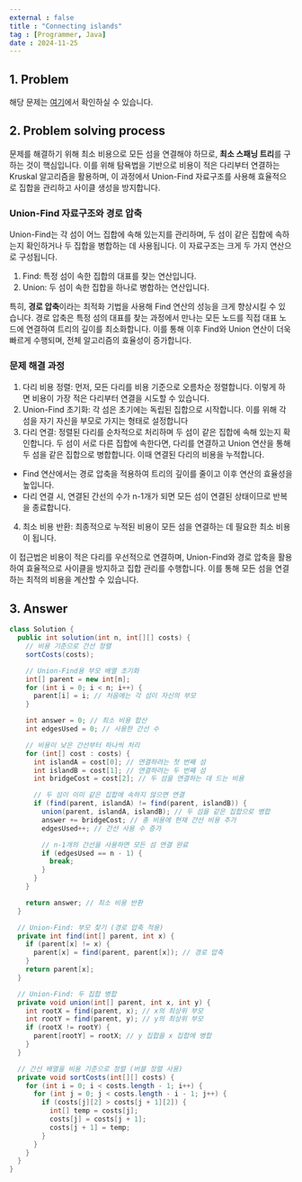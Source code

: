 ```yaml
---
external : false
title : "Connecting islands"
tag : [Programmer, Java]
date : 2024-11-25
---
```


## 1. Problem

해당 문제는 [여기](https://school.programmers.co.kr/learn/courses/30/lessons/42861)에서 확인하실 수 있습니다.

## 2. Problem solving process

문제를 해결하기 위해 최소 비용으로 모든 섬을 연결해야 하므로, **최소 스패닝 트리**를 구하는 것이 핵심입니다. 이를 위해 탐욕법을 기반으로 비용이 적은 다리부터 연결하는 Kruskal 알고리즘을 활용하며, 이 과정에서 Union-Find 자료구조를 사용해 효율적으로 집합을 관리하고 사이클 생성을 방지합니다.

### Union-Find 자료구조와 경로 압축

Union-Find는 각 섬이 어느 집합에 속해 있는지를 관리하며, 두 섬이 같은 집합에 속하는지 확인하거나 두 집합을 병합하는 데 사용됩니다. 이 자료구조는 크게 두 가지 연산으로 구성됩니다.

1. Find: 특정 섬이 속한 집합의 대표를 찾는 연산입니다.
2. Union: 두 섬이 속한 집합을 하나로 병합하는 연산입니다.

특히, **경로 압축**이라는 최적화 기법을 사용해 Find 연산의 성능을 크게 향상시킬 수 있습니다. 경로 압축은 특정 섬의 대표를 찾는 과정에서 만나는 모든 노드를 직접 대표 노드에 연결하여 트리의 깊이를 최소화합니다. 이를 통해 이후 Find와 Union 연산이 더욱 빠르게 수행되며, 전체 알고리즘의 효율성이 증가합니다.

### 문제 해결 과정

1) 다리 비용 정렬: 먼저, 모든 다리를 비용 기준으로 오름차순 정렬합니다. 이렇게 하면 비용이 가장 적은 다리부터 연결을 시도할 수 있습니다.
2) Union-Find 초기화: 각 섬은 초기에는 독립된 집합으로 시작합니다. 이를 위해 각 섬을 자기 자신을 부모로 가지는 형태로 설정합니다
3) 다리 연결: 정렬된 다리를 순차적으로 처리하며 두 섬이 같은 집합에 속해 있는지 확인합니다. 두 섬이 서로 다른 집합에 속한다면, 다리를 연결하고 Union 연산을 통해 두 섬을 같은 집합으로 병합합니다. 이때 연결된 다리의 비용을 누적합니다.

  - Find 연산에서는 경로 압축을 적용하여 트리의 깊이를 줄이고 이후 연산의 효율성을 높입니다.
  - 다리 연결 시, 연결된 간선의 수가 n-1개가 되면 모든 섬이 연결된 상태이므로 반복을 종료합니다.

4) 최소 비용 반환: 최종적으로 누적된 비용이 모든 섬을 연결하는 데 필요한 최소 비용이 됩니다.

이 접근법은 비용이 적은 다리를 우선적으로 연결하며, Union-Find와 경로 압축을 활용하여 효율적으로 사이클을 방지하고 집합 관리를 수행합니다. 이를 통해 모든 섬을 연결하는 최적의 비용을 계산할 수 있습니다.

## 3. Answer

```java
class Solution {
  public int solution(int n, int[][] costs) {
    // 비용 기준으로 간선 정렬
    sortCosts(costs);

    // Union-Find용 부모 배열 초기화
    int[] parent = new int[n];
    for (int i = 0; i < n; i++) {
      parent[i] = i; // 처음에는 각 섬이 자신의 부모
    }

    int answer = 0; // 최소 비용 합산
    int edgesUsed = 0; // 사용한 간선 수

    // 비용이 낮은 간선부터 하나씩 처리
    for (int[] cost : costs) {
      int islandA = cost[0]; // 연결하려는 첫 번째 섬
      int islandB = cost[1]; // 연결하려는 두 번째 섬
      int bridgeCost = cost[2]; // 두 섬을 연결하는 데 드는 비용

      // 두 섬이 이미 같은 집합에 속하지 않으면 연결
      if (find(parent, islandA) != find(parent, islandB)) {
        union(parent, islandA, islandB); // 두 섬을 같은 집합으로 병합
        answer += bridgeCost; // 총 비용에 현재 간선 비용 추가
        edgesUsed++; // 간선 사용 수 증가

        // n-1개의 간선을 사용하면 모든 섬 연결 완료
        if (edgesUsed == n - 1) {
          break;
        }
      }
    }

    return answer; // 최소 비용 반환
  }

  // Union-Find: 부모 찾기 (경로 압축 적용)
  private int find(int[] parent, int x) {
    if (parent[x] != x) {
      parent[x] = find(parent, parent[x]); // 경로 압축
    }
    return parent[x];
  }

  // Union-Find: 두 집합 병합
  private void union(int[] parent, int x, int y) {
    int rootX = find(parent, x); // x의 최상위 부모
    int rootY = find(parent, y); // y의 최상위 부모
    if (rootX != rootY) {
      parent[rootY] = rootX; // y 집합을 x 집합에 병합
    }
  }

  // 간선 배열을 비용 기준으로 정렬 (버블 정렬 사용)
  private void sortCosts(int[][] costs) {
    for (int i = 0; i < costs.length - 1; i++) {
      for (int j = 0; j < costs.length - i - 1; j++) {
        if (costs[j][2] > costs[j + 1][2]) {
          int[] temp = costs[j];
          costs[j] = costs[j + 1];
          costs[j + 1] = temp;
        }
      }
    }
  }
}
```
